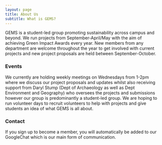 ```yaml
---
layout: page
title: About Us
subtitle: What is GEMS?
---
```


GEMS is a student-led group promoting sustainability across campus and beyond. We run projects from September-April/May with the aim of achieving Green Impact Awards every year. New members from any department are welcome throughout the year to get involved with current projects and new project proposals are held between September-October.

### Events

We currently are holding weekly meetings on Wednesdays from 1-2pm where we discuss our project proposals and updates whilst also receiving support from Daryl Stump (Dept of Archaeology as well as Dept Environment and Geography) who oversees the projects and submissions however our group is predominantly a student-led group. We are hoping to run volunteer days to recruit volunteers to help with projects and give students an idea of what GEMS is all about.

### Contact

If you sign up to become a member, you will automatically be added to our GoogleChat which is our main form of communication. 
